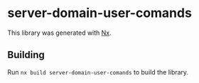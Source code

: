 # server-domain-user-comands

This library was generated with [Nx](https://nx.dev).

## Building

Run `nx build server-domain-user-comands` to build the library.
